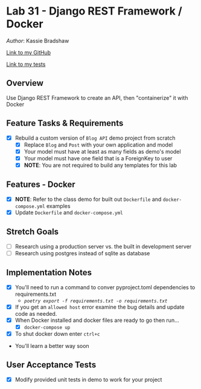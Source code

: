 # Lab 31 - Django REST Framework / Docker

*Author*: Kassie Bradshaw

[Link to my GitHub](https://github.com/kassiebradshaw/drf-api)

[Link to my tests](Music/tests.py)

## Overview

Use Django REST Framework to create an API, then "containerize" it with Docker

## Feature Tasks & Requirements

* [x] Rebuild a custom version of `Blog API` demo project from scratch
  * [x] Replace `Blog` and `Post` with your own application and model
  * [x] Your model must have at least as many fields as demo's model
  * [x] Your model must have one field that is a ForeignKey to user
  * [x] **NOTE**: You are not required to build any templates for this lab

## Features - Docker

* [x] **NOTE**: Refer to the class demo for built out `Dockerfile` and `docker-compose.yml` examples
* [x] Update `Dockerfile` and `docker-compose.yml`

## Stretch Goals

* [ ] Research using a production server vs. the built in development server
* [ ] Research using postgres instead of sqlite as database

## Implementation Notes

* [x] You'll need to run a command to conver pyproject.toml dependencies to requirements.txt
  * *`poetry export -f requirements.txt -o requirements.txt`*
* [x] If you get an `allowed host` error examine the bug details and update code as needed.
* [x] When Docker installed and docker files are ready to go then run...
  * [x] `docker-compose up`

* [x] To shut docker down enter `ctrl+c`
* You'll learn a better way soon

## User Acceptance Tests

* [x] Modify provided unit tests in demo to work for your project
